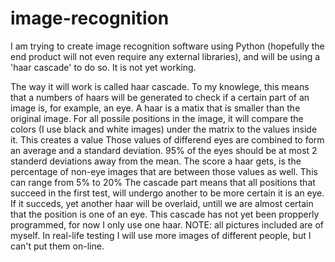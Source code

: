 # image-recognition
I am trying to create image recognition software using Python (hopefully the end product will not even require any external libraries), and will be using a 'haar cascade'  to do so. It is not yet working.

The way it will work is called haar cascade. To my knowlege, this means that a numbers of haars will be generated to check if a certain part of an image is, for example, an eye. 
A haar is a matix that is smaller than the original image. For all possile positions in the image, it will compare the colors (I use black and white images) under the matrix to the values inside it. This creates a value
Those values of differend eyes are combined to form an average and a standard deviation.
95% of the eyes should be at most 2 standerd deviations away from the mean. The score a haar gets, is the percentage of non-eye images that are between those values as well. This can range from 5% to 20%
The cascade part means that all positions that succeed in the first test, will undergo another to be more certain it is an eye. If it succeds, yet another haar will be overlaid, untill we are almost certain that the position is one of an eye.
This cascade has not yet been propperly programmed, for now I only use one haar.
NOTE: all pictures included are of myself. In real-life testing I will use more images of different people, but I can't put them on-line. 

